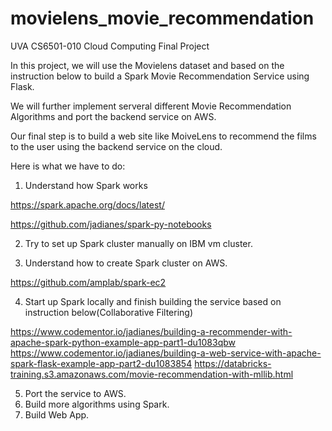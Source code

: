 # movielens_movie_recommendation
UVA CS6501-010 Cloud Computing Final Project

In this project, we will use the Movielens dataset and based on the instruction below to build a Spark Movie Recommendation Service using Flask.

We will further implement serveral different Movie Recommendation Algorithms and port the backend service on AWS.

Our final step is to build a web site like MoiveLens to recommend the films to the user using the backend service on the cloud.

Here is what we have to do:

1. Understand how Spark works

https://spark.apache.org/docs/latest/

https://github.com/jadianes/spark-py-notebooks

2. Try to set up Spark cluster manually on IBM vm cluster.

3. Understand how to create Spark cluster on AWS.

https://github.com/amplab/spark-ec2

4. Start up Spark locally and finish building the service based on instruction below(Collaborative Filtering)

https://www.codementor.io/jadianes/building-a-recommender-with-apache-spark-python-example-app-part1-du1083qbw
https://www.codementor.io/jadianes/building-a-web-service-with-apache-spark-flask-example-app-part2-du1083854
https://databricks-training.s3.amazonaws.com/movie-recommendation-with-mllib.html

5. Port the service to AWS.
6. Build more algorithms using Spark.
7. Build Web App.
